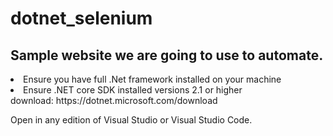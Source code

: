 # dotnet_selenium

## Sample website we are going to use to automate. 
<li>Ensure you have full .Net framework installed on your machine</li>
<li>Ensure .NET core SDK installed versions 2.1 or higher</li>
download: https://dotnet.microsoft.com/download

Open in any edition of Visual Studio or Visual Studio Code.





